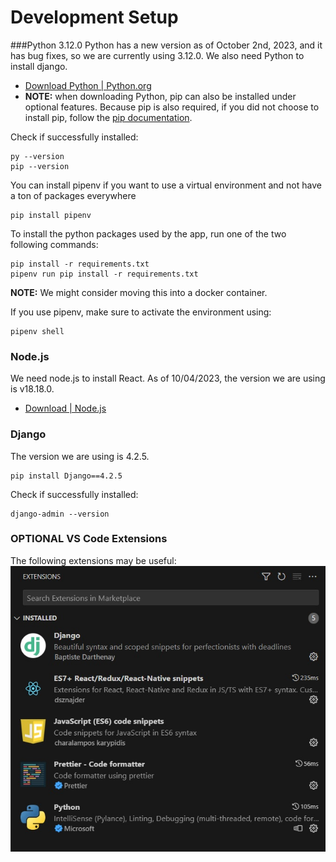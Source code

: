 # Development Setup
###Python 3.12.0
Python has a new version as of October 2nd, 2023, and it has bug fixes, so we are currently using 3.12.0.  We also need Python to install django.
* [Download Python | Python.org](https://www.python.org/downloads/)
* **NOTE:** when downloading Python, pip can also be installed under optional features. Because pip is also required, if you did not choose to install pip, follow the [pip documentation](https://pip.pypa.io/en/stable/installation/).

Check if successfully installed:
```
py --version
pip --version
```

You can install pipenv if you want to use a virtual environment and not have a ton of packages everywhere
```
pip install pipenv
```

To install the python packages used by the app, run one of the two following commands:
```
pip install -r requirements.txt
pipenv run pip install -r requirements.txt
```
**NOTE:** We might consider moving this into a docker container.

If you use pipenv, make sure to activate the environment using:
```
pipenv shell
```

### Node.js
We need node.js to install React. As of 10/04/2023, the version we are using is v18.18.0.
* [Download | Node.js](https://nodejs.org/en/download)

### Django
The version we are using is 4.2.5.
```
pip install Django==4.2.5
```


Check if successfully installed:
```
django-admin --version
```

### OPTIONAL VS Code Extensions
The following extensions may be useful:
![](images/extensions.jpg)